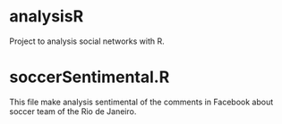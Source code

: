 # analysisR
Project to analysis social networks with R.

# soccerSentimental.R
This file make analysis sentimental of the comments in Facebook about soccer team of the Rio de Janeiro.
